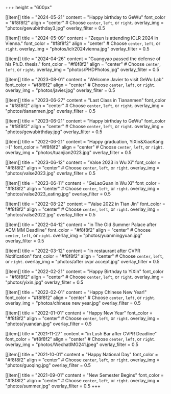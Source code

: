 +++
height = "600px"

[[item]]
    title = "2024-05-21"
    content = "Happy birthday to GeWu"
    font_color = "#f8f8f2"
    align = "center"  # Choose `center`, `left`, or `right`.
    overlay_img = "photos/gewubirthday3.jpg"
    overlay_filter = 0.5

[[item]]
    title = "2024-05-09"
    content = "Zequn is attending ICLR 2024 in Vienna."
    font_color = "#f8f8f2"
    align = "center"  # Choose `center`, `left`, or `right`.
    overlay_img = "photos/iclr2024vienna.jpg"
    overlay_filter = 0.5

[[item]]
    title = "2024-04-26"
    content = "Guangyao passed the defense of his Ph.D. thesis."
    font_color = "#f8f8f2"
    align = "center"  # Choose `center`, `left`, or `right`.
    overlay_img = "photos/PHDPhotos.jpg"
    overlay_filter = 0.5

[[item]]
    title = "2023-08-01"
    content = "Welcome Javier to visit GeWu Lab"
    font_color = "#f8f8f2"
    align = "center"  # Choose `center`, `left`, or `right`.
    overlay_img = "photos/javier.jpg"
    overlay_filter = 0.5

[[item]]
    title = "2023-06-27"
    content = "Last Class in Tiananmen"
    font_color = "#f8f8f2"
    align = "center"  # Choose `center`, `left`, or `right`.
    overlay_img = "photos/tiananmen.jpg"
    overlay_filter = 0.5

[[item]]
    title = "2023-06-21"
    content = "Happy birthday to GeWu"
    font_color = "#f8f8f2"
    align = "center"  # Choose `center`, `left`, or `right`.
    overlay_img = "photos/gewubirthday.jpg"
    overlay_filter = 0.5

[[item]]
    title = "2022-06-21"
    content = "Happy graduation, YiXin&XiaoKang :-)"
    font_color = "#f8f8f2"
    align = "center"  # Choose `center`, `left`, or `right`.
    overlay_img = "photos/tuanjian2023.jpg"
    overlay_filter = 0.5

[[item]]
    title = "2023-06-12"
    content = "Valse 2023 in Wu Xi"
    font_color = "#f8f8f2"
    align = "center"  # Choose `center`, `left`, or `right`.
    overlay_img = "photos/valse2023.jpg"
    overlay_filter = 0.5

[[item]]
    title = "2023-06-11"
    content = "GeLaoGuan in Wu Xi"
    font_color = "#f8f8f2"
    align = "center"  # Choose `center`, `left`, or `right`.
    overlay_img = "photos/valse2023_eating.jpg"
    overlay_filter = 0.5

[[item]]
    title = "2022-08-22"
    content = "Valse 2022 in Tian Jin"
    font_color = "#f8f8f2"
    align = "center"  # Choose `center`, `left`, or `right`.
    overlay_img = "photos/valse2022.jpg"
    overlay_filter = 0.5


[[item]]
    title = "2022-04-12"
    content = "in The Old Summer Palace after ACM MM Deadline"
    font_color = "#f8f8f2"
    align = "center"  # Choose `center`, `left`, or `right`.
    overlay_img = "photos/yuanmingyuan.jpg"
    overlay_filter = 0.5

[[item]]
    title = "2022-03-12"
    content = "in restaurant after CVPR Notification"
    font_color = "#f8f8f2"
    align = "center"  # Choose `center`, `left`, or `right`.
    overlay_img = "photos/after cvpr accept.jpg"
    overlay_filter = 0.5


[[item]]
    title = "2022-02-21"
    content = "Happy Birthday to YiXin"
    font_color = "#f8f8f2"
    align = "center"  # Choose `center`, `left`, or `right`.
    overlay_img = "photos/yixin.jpg"
    overlay_filter = 0.5

[[item]]
    title = "2022-02-01"
    content = "Happy Chinese New Year!"
    font_color = "#f8f8f2"
    align = "center"  # Choose `center`, `left`, or `right`.
    overlay_img = "photos/chinese new year.jpg"
    overlay_filter = 0.5

[[item]]
    title = "2022-01-01"
    content = "Happy New Year"
    font_color = "#f8f8f2"
    align = "center"  # Choose `center`, `left`, or `right`.
    overlay_img = "photos/yuandan.jpg"
    overlay_filter = 0.5

[[item]]
    title = "2021-11-27"
    content = "in Lush Bar after CVPR Deadline"
    font_color = "#f8f8f2"
    align = "center"  # Choose `center`, `left`, or `right`.
    overlay_img = "photos/WechatIMG241.jpeg"
    overlay_filter = 0.5

[[item]]
    title = "2021-10-01"
    content = "Happy National Day"
    font_color = "#f8f8f2"
    align = "center"  # Choose `center`, `left`, or `right`.
    overlay_img = "photos/guoqing.jpg"
    overlay_filter = 0.5

[[item]]
    title = "2021-09-01"
    content = "New Semester Begins"
    font_color = "#f8f8f2"
    align = "center"  # Choose `center`, `left`, or `right`.
    overlay_img = "photos/summer.jpg"
    overlay_filter = 0.5
+++
